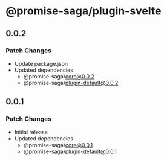 # @promise-saga/plugin-svelte

## 0.0.2

### Patch Changes

- Update package.json
- Updated dependencies
  - @promise-saga/core@0.0.2
  - @promise-saga/plugin-default@0.0.2

## 0.0.1

### Patch Changes

- Initial release
- Updated dependencies
  - @promise-saga/core@0.0.1
  - @promise-saga/plugin-default@0.0.1
